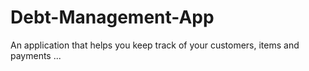 # Debt-Management-App
An application that helps you keep track of your customers, items and payments ...
